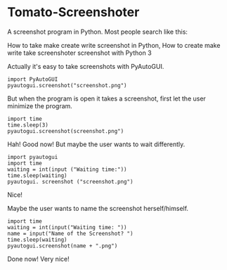 # Tomato-Screenshoter
A screenshot program in Python.
Most people search like this:

How to take make create write screenshot in Python, How to create make write take screenshoter screenshot with Python 3

Actually it's easy to take screenshots with PyAutoGUI.
```
import PyAutoGUI 
pyautogui.screenshot("screenshot.png")
```


But when the program is open it takes a screenshot, first let the user minimize the program.

```import pyautogui
import time
time.sleep(3)
pyautogui.screenshot(screenshot.png")
```

Hah! Good now! But maybe the user wants to wait differently.

```
import pyautogui
import time
waiting = int(input ("Waiting time:"))
time.sleep(waiting)
pyautogui. screenshot ("screenshot.png")
```

Nice!

Maybe the user wants to name the screenshot herself/himself.
```import pyautogui
import time
waiting = int(input("Waiting time: "))
name = input("Name of the Screenshot? ")
time.sleep(waiting)
pyautogui.screenshot(name + ".png")
```
Done now! Very nice!
